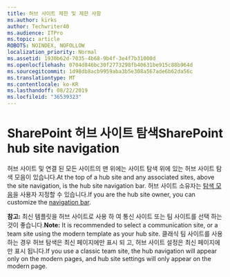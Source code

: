 ```yaml
---
title: 허브 사이트 제한 및 제한 사항
ms.author: kirks
author: Techwriter40
ms.audience: ITPro
ms.topic: article
ROBOTS: NOINDEX, NOFOLLOW
localization_priority: Normal
ms.assetid: 1930b62d-7035-4b68-9b4f-3e4f7b31000d
ms.openlocfilehash: 0704d846bc30f2773298fb40631be915c88b964d
ms.sourcegitcommit: 1d98db8acb9959aba3b5e308a567ade6b62da56c
ms.translationtype: MT
ms.contentlocale: ko-KR
ms.lasthandoff: 08/22/2019
ms.locfileid: "36539323"
---
```

# <a name="sharepoint-hub-site-navigation"></a><span data-ttu-id="5daac-102">SharePoint 허브 사이트 탐색</span><span class="sxs-lookup"><span data-stu-id="5daac-102">SharePoint hub site navigation</span></span>

<span data-ttu-id="5daac-103">허브 사이트 및 연결 된 모든 사이트의 맨 위에는 사이트 탐색 위에 있는 허브 사이트 탐색 모음이 있습니다.</span><span class="sxs-lookup"><span data-stu-id="5daac-103">At the top of a hub site and any associated sites, above the site navigation, is the hub site navigation bar.</span></span> <span data-ttu-id="5daac-104">허브 사이트 소유자는 [탐색 모음](https://support.office.com/article/customize-the-navigation-on-your-sharepoint-site-3cd61ae7-a9ed-4e1e-bf6d-4655f0bf25ca#hubnav)을 사용자 지정할 수 있습니다.</span><span class="sxs-lookup"><span data-stu-id="5daac-104">If you are the hub site owner, you can customize the [navigation bar](https://support.office.com/article/customize-the-navigation-on-your-sharepoint-site-3cd61ae7-a9ed-4e1e-bf6d-4655f0bf25ca#hubnav).</span></span> 

<span data-ttu-id="5daac-105">**참고:** 최신 템플릿을 허브 사이트로 사용 하 여 통신 사이트 또는 팀 사이트를 선택 하는 것이 좋습니다.</span><span class="sxs-lookup"><span data-stu-id="5daac-105">**Note:** It is recommended to select a communication site, or a team site using the modern template as your hub site.</span></span> <span data-ttu-id="5daac-106">클래식 팀 사이트를 사용 하는 경우 허브 탐색은 최신 페이지에만 표시 되 고, 허브 사이트 설정은 최신 페이지에만 표시 됩니다.</span><span class="sxs-lookup"><span data-stu-id="5daac-106">If you use a classic team site, the hub navigation will appear only on the modern pages, and hub site settings will only appear on the modern page.</span></span> 


